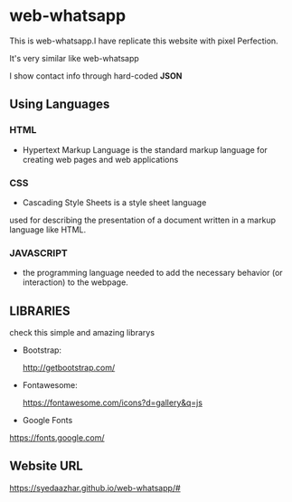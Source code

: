 # web-whatsapp

This is web-whatsapp.I have replicate this website with pixel Perfection. 

  It's very similar like web-whatsapp

  I show contact info through hard-coded **JSON**


## Using Languages

### HTML

* Hypertext Markup Language is the standard markup language for creating web pages and web applications

### CSS

* Cascading Style Sheets is a style sheet language

used for describing the presentation of a document written in a markup language like HTML.

### JAVASCRIPT

* the programming language needed to add the necessary behavior (or interaction) to the webpage.

## LIBRARIES

check this simple and amazing librarys

* Bootstrap: 

  http://getbootstrap.com/

* Fontawesome:

  https://fontawesome.com/icons?d=gallery&q=js
  
* Google Fonts

 https://fonts.google.com/

## Website URL
https://syedaazhar.github.io/web-whatsapp/#



